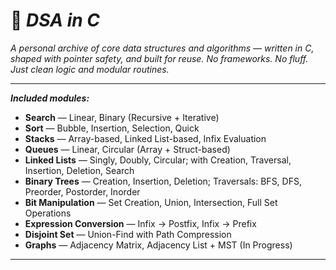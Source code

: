 # 🧩 _DSA in C_

_A personal archive of core data structures and algorithms — written in C, shaped with pointer safety, and built for reuse. No frameworks. No fluff. Just clean logic and modular routines._

---

**_Included modules:_**
- **Search** — Linear, Binary (Recursive + Iterative)  
- **Sort** — Bubble, Insertion, Selection, Quick  
- **Stacks** — Array-based, Linked List-based, Infix Evaluation  
- **Queues** — Linear, Circular (Array + Struct-based)  
- **Linked Lists** — Singly, Doubly, Circular; with Creation, Traversal, Insertion, Deletion, Search  
- **Binary Trees** — Creation, Insertion, Deletion; Traversals: BFS, DFS, Preorder, Postorder, Inorder  
- **Bit Manipulation** — Set Creation, Union, Intersection, Full Set Operations  
- **Expression Conversion** — Infix → Postfix, Infix → Prefix  
- **Disjoint Set** — Union-Find with Path Compression  
- **Graphs** — Adjacency Matrix, Adjacency List + MST (In Progress)
---
